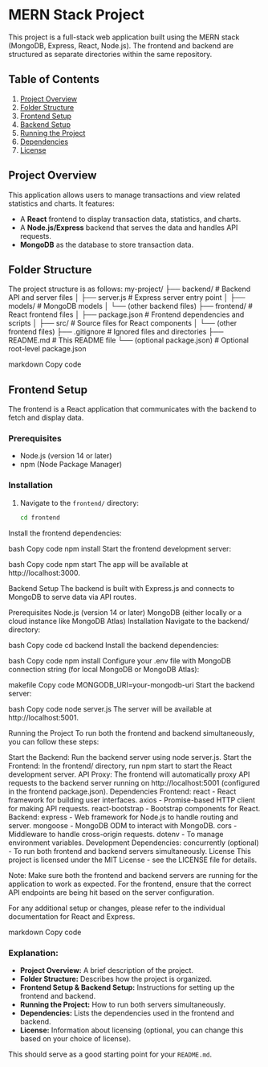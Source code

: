 # MERN Stack Project

This project is a full-stack web application built using the MERN stack (MongoDB, Express, React, Node.js). The frontend and backend are structured as separate directories within the same repository.

## Table of Contents
1. [Project Overview](#project-overview)
2. [Folder Structure](#folder-structure)
3. [Frontend Setup](#frontend-setup)
4. [Backend Setup](#backend-setup)
5. [Running the Project](#running-the-project)
6. [Dependencies](#dependencies)
7. [License](#license)

## Project Overview
This application allows users to manage transactions and view related statistics and charts. It features:
- A **React** frontend to display transaction data, statistics, and charts.
- A **Node.js/Express** backend that serves the data and handles API requests.
- **MongoDB** as the database to store transaction data.

## Folder Structure
The project structure is as follows:
my-project/ ├── backend/ # Backend API and server files │ ├── server.js # Express server entry point │ ├── models/ # MongoDB models │ └── (other backend files) ├── frontend/ # React frontend files │ ├── package.json # Frontend dependencies and scripts │ ├── src/ # Source files for React components │ └── (other frontend files) ├── .gitignore # Ignored files and directories ├── README.md # This README file └── (optional package.json) # Optional root-level package.json

markdown
Copy code

## Frontend Setup

The frontend is a React application that communicates with the backend to fetch and display data.

### Prerequisites
- Node.js (version 14 or later)
- npm (Node Package Manager)

### Installation
1. Navigate to the `frontend/` directory:
   ```bash
   cd frontend
Install the frontend dependencies:

bash
Copy code
npm install
Start the frontend development server:

bash
Copy code
npm start
The app will be available at http://localhost:3000.

Backend Setup
The backend is built with Express.js and connects to MongoDB to serve data via API routes.

Prerequisites
Node.js (version 14 or later)
MongoDB (either locally or a cloud instance like MongoDB Atlas)
Installation
Navigate to the backend/ directory:

bash
Copy code
cd backend
Install the backend dependencies:

bash
Copy code
npm install
Configure your .env file with MongoDB connection string (for local MongoDB or MongoDB Atlas):

makefile
Copy code
MONGODB_URI=your-mongodb-uri
Start the backend server:

bash
Copy code
node server.js
The server will be available at http://localhost:5001.

Running the Project
To run both the frontend and backend simultaneously, you can follow these steps:

Start the Backend:
Run the backend server using node server.js.
Start the Frontend:
In the frontend/ directory, run npm start to start the React development server.
API Proxy:
The frontend will automatically proxy API requests to the backend server running on http://localhost:5001 (configured in the frontend package.json).
Dependencies
Frontend:
react - React framework for building user interfaces.
axios - Promise-based HTTP client for making API requests.
react-bootstrap - Bootstrap components for React.
Backend:
express - Web framework for Node.js to handle routing and server.
mongoose - MongoDB ODM to interact with MongoDB.
cors - Middleware to handle cross-origin requests.
dotenv - To manage environment variables.
Development Dependencies:
concurrently (optional) - To run both frontend and backend servers simultaneously.
License
This project is licensed under the MIT License - see the LICENSE file for details.

Note:
Make sure both the frontend and backend servers are running for the application to work as expected. For the frontend, ensure that the correct API endpoints are being hit based on the server configuration.

For any additional setup or changes, please refer to the individual documentation for React and Express.

markdown
Copy code

### Explanation:
- **Project Overview:** A brief description of the project.
- **Folder Structure:** Describes how the project is organized.
- **Frontend Setup & Backend Setup:** Instructions for setting up the frontend and backend.
- **Running the Project:** How to run both servers simultaneously.
- **Dependencies:** Lists the dependencies used in the frontend and backend.
- **License:** Information about licensing (optional, you can change this based on your choice of license).

This should serve as a good starting point for your `README.md`.






